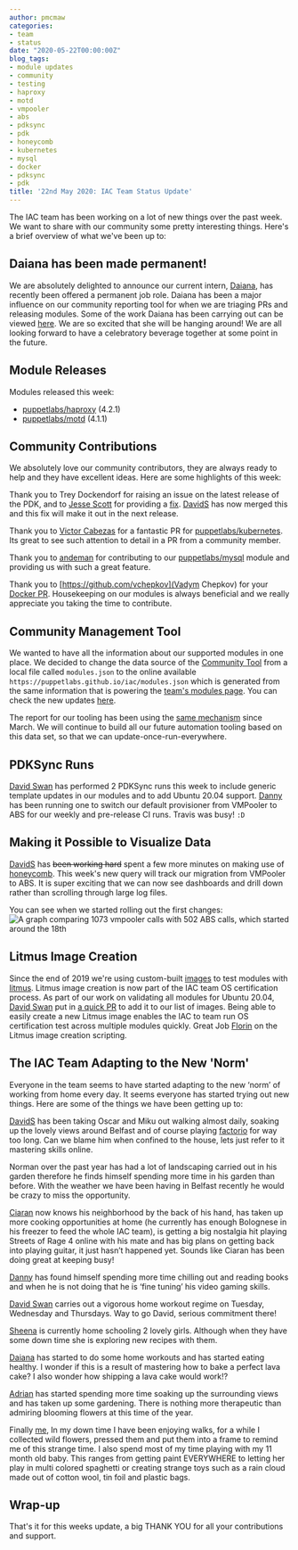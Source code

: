 ```yaml
---
author: pmcmaw
categories:
- team
- status
date: "2020-05-22T00:00:00Z"
blog_tags:
- module updates
- community
- testing
- haproxy
- motd
- vmpooler
- abs
- pdksync
- pdk
- honeycomb
- kubernetes
- mysql
- docker
- pdksync
- pdk
title: '22nd May 2020: IAC Team Status Update'
---
```

The IAC team has been working on a lot of new things over the past week. We want to share with our community some pretty interesting things. Here's a brief overview of what we've been up to:

## Daiana has been made permanent!

We are absolutely delighted to announce our current intern, [Daiana](https://github.com/daianamezdrea), has recently been offered a permanent job role. Daiana has been a major influence on our community reporting tool for when we are triaging PRs and releasing modules. Some of the work Daiana has been carrying out can be viewed [here](https://github.com/puppetlabs/community_management/pull/22/). We are so excited that she will be hanging around! We are all looking forward to have a celebratory beverage together at some point in the future.

## Module Releases

Modules released this week:
- [puppetlabs/haproxy](https://github.com/puppetlabs/puppetlabs-haproxy) (4.2.1)
- [puppetlabs/motd](https://github.com/puppetlabs/puppetlabs-motd) (4.1.1)

## Community Contributions

We absolutely love our community contributors, they are always ready to help and they have excellent ideas. Here are some highlights of this week:

Thank you to Trey Dockendorf for raising an issue on the latest release of the PDK, and to [Jesse Scott](https://github.com/scotje) for providing a [fix](https://github.com/puppetlabs/pdk/pull/883). [DavidS](https://github.com/DavidS) has now merged this and this fix will make it out in the next release.

Thank you to [Victor Cabezas](https://github.com/Wiston999) for a fantastic PR for [puppetlabs/kubernetes](https://github.com/puppetlabs/puppetlabs-kubernetes). Its great to see such attention to detail in a PR from a community member.

Thank you to [andeman](https://github.com/andeman) for contributing to our [puppetlabs/mysql](https://github.com/puppetlabs/puppetlabs-mysql) module and providing us with such a great feature.

Thank you to [https://github.com/vchepkov](Vadym Chepkov) for your [Docker PR](https://github.com/puppetlabs/puppetlabs-docker/pull/613). Housekeeping on our modules is always beneficial and we really appreciate you taking the time to contribute.

## Community Management Tool

We wanted to have all the information about our supported modules in one place. We decided to change the data source of the [Community Tool](https://puppetlabs.github.io/community_management/) from a local file called `modules.json` to the online available `https://puppetlabs.github.io/iac/modules.json` which is generated from the same information that is powering the [team's modules page](https://puppetlabs.github.io/iac/modules/). You can check the new updates [here](https://github.com/puppetlabs/community_management/pull/22).

The report for our tooling has been using the [same mechanism](https://github.com/puppetlabs/community_management/pull/12) since March. We will continue to build all our future automation tooling based on this data set, so that we can update-once-run-everywhere.

## PDKSync Runs

[David Swan](https://github.com/david22swan) has performed 2 PDKSync runs this week to include generic template updates in our modules and to add Ubuntu 20.04 support. [Danny](https://github.com/carabasdaniel) has been running one to switch our default provisioner from VMPooler to ABS for our weekly and pre-release CI runs. Travis was busy! `:D`

## Making it Possible to Visualize Data

[DavidS](https://github.com/DavidS) has <del>been working hard</del> spent a few more minutes on making use of [honeycomb](https://honeycomb.io/). This week's new query will track our migration from VMPooler to ABS. It is super exciting that we can now see dashboards and drill down rather than scrolling through large log files.

You can see when we started rolling out the first changes:
![A graph comparing 1073 vmpooler calls with 502 ABS calls, which started around the 18th](/content-and-tooling-team/assets/2020-05-22-status-update/vmpooler-abs-migration-tracker.png)

## Litmus Image Creation

Since the end of 2019 we're using custom-built [images](https://github.com/puppetlabs/litmusimage) to test modules with [litmus](https://github.com/puppetlabs/puppet_litmus). Litmus image creation is now part of the IAC team OS certification process. As part of our work on validating all modules for Ubuntu 20.04, [David Swan](https://github.com/david22swan) put in [a quick PR](https://github.com/puppetlabs/litmusimage/pull/23/files) to add it to our list of images. Being able to easily create a new Litmus image enables the IAC to team run OS certification test across multiple modules quickly. Great Job [Florin](https://github.com/florindragos) on the Litmus image creation scripting.

## The IAC Team Adapting to the New 'Norm'

Everyone in the team seems to have started adapting to the new ‘norm’ of working from home every day. It seems everyone has started trying out new things. Here are some of the things we have been getting up to:

[DavidS](https://github.com/DavidS) has been taking Oscar and Miku out walking almost daily, soaking up the lovely views around Belfast and of course playing [factorio](https://factorio.com/) for way too long. Can we blame him when confined to the house, lets just refer to it mastering skills online.

Norman over the past year has had a lot of landscaping carried out in his garden therefore he finds himself spending more time in his garden than before. With the weather we have been having in Belfast recently he would be crazy to miss the opportunity.

[Ciaran](https://github.com/sanfrancrisko) now knows his neighborhood by the back of his hand, has taken up more cooking opportunities at home (he currently has enough Bolognese in his freezer to feed the whole IAC team), is getting a big nostalgia hit playing Streets of Rage 4 online with his mate and has big plans on getting back into playing guitar, it just hasn’t happened yet. Sounds like Ciaran has been doing great at keeping busy!

[Danny](https://github.com/carabasdaniel) has found himself spending more time chilling out and reading books and when he is not doing that he is ‘fine tuning’ his video gaming skills.

[David Swan](https://github.com/david22swan) carries out a vigorous home workout regime on Tuesday, Wednesday and Thursdays. Way to go David, serious commitment there!

[Sheena](https://github.com/sheenaajay) is currently home schooling 2 lovely girls. Although when they have some down time she is exploring new recipes with them.

[Daiana](https://github.com/daianamezdrea) has started to do some home workouts and has started eating healthy. I wonder if this is a result of mastering how to bake a perfect lava cake? I also wonder how shipping a lava cake would work!?

[Adrian](https://github.com/adrianiurca) has started spending more time soaking up the surrounding views and has taken up some gardening. There is nothing more therapeutic than admiring blooming flowers at this time of the year.

Finally [me](https://github.com/pmcmaw), In my down time I have been enjoying walks, for a while I collected wild flowers,  pressed them and put them into a frame to remind me of this strange time. I also spend most of my time playing with my 11 month old baby. This ranges from getting paint EVERYWHERE to letting her play in multi colored spaghetti or creating strange toys such as a rain cloud made out of cotton wool, tin foil and plastic bags.

## Wrap-up

That's it for this weeks update, a big THANK YOU for all your contributions and support.
